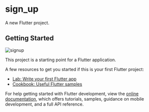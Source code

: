 # sign_up

A new Flutter project.

## Getting Started
![signup](https://github.com/user-attachments/assets/e48e69c7-b196-497b-84c4-344dcf362c08)

This project is a starting point for a Flutter application.

A few resources to get you started if this is your first Flutter project:

- [Lab: Write your first Flutter app](https://docs.flutter.dev/get-started/codelab)
- [Cookbook: Useful Flutter samples](https://docs.flutter.dev/cookbook)

For help getting started with Flutter development, view the
[online documentation](https://docs.flutter.dev/), which offers tutorials,
samples, guidance on mobile development, and a full API reference.
